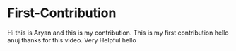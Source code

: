# First-Contribution
Hi this is Aryan and this is my contribution.
This is my first contribution
hello anuj thanks for this video. Very Helpful
hello
